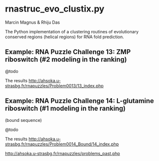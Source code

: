 rnastruc\_evo\_clustix.py
============================================================================================================
Marcin Magnus & Rhiju Das

The Python implementation of a clustering routines of evolutionary conserved regions (helical regions) for RNA fold prediction. 

Example: RNA Puzzle Challenge 13: ZMP riboswitch (#2 modeling in the ranking)
-------------------------------------------------------------------------------

@todo

The results <http://ahsoka.u-strasbg.fr/rnapuzzles/Problem0013/13_index.php>

Example: RNA Puzzle Challenge 14: L-glutamine riboswitch (#1 modeling in the ranking)
-------------------------------------------------------------------------------
(bound sequence)

@todo

The results <http://ahsoka.u-strasbg.fr/rnapuzzles/Problem0014_Bound/14_index.php>

<http://ahsoka.u-strasbg.fr/rnapuzzles/problems_past.php>
